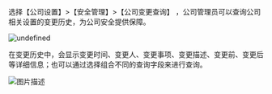 选择【公司设置】>【安全管理】>【公司变更查询】 ，公司管理员可以查询公司相关设置的变更历史，为公司安全提供保障。

![undefined](https://main.qcloudimg.com/raw/8f01883525313e16b7c21f440317f62f.png)

在变更历史中，会显示变更时间、变更人、变更事项、变更描述、变更前、变更后等详细信息；也可以通过选择组合不同的查询字段来进行查询。

![图片描述](https://main.qcloudimg.com/raw/d9e59951e08191bc19d3d5d746f21e78.png)
